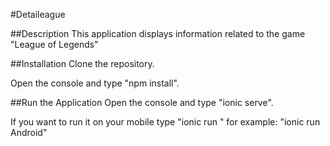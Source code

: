 #Detaileague

##Description
This application displays information related to the game "League of Legends"

##Installation
Clone the repository.

Open the console and type "npm install".

##Run the Application
Open the console and type "ionic serve".

If you want to run it on your mobile type "ionic run <platform>"
for example: "ionic run Android"
